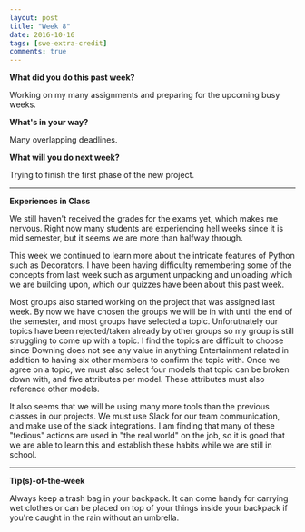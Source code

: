 ```yaml
---
layout: post
title: "Week 8"
date: 2016-10-16
tags: [swe-extra-credit]
comments: true
---
```


**What did you do this past week?**

Working on my many assignments and preparing for the upcoming busy weeks.

**What's in your way?**

Many overlapping deadlines.

**What will you do next week?**

Trying to finish the first phase of the new project.

---
**Experiences in Class**

We still haven't received the grades for the exams yet, which makes me nervous. Right now many students are experiencing hell weeks since it is mid semester, but it seems we are more than halfway through.

This week we continued to learn more about the intricate features of Python such as Decorators. I have been having difficulty remembering some of the concepts from last week such as argument unpacking and unloading which we are building upon, which our quizzes have been about this past week. 

Most groups also started working on the project that was assigned last week. By now we have chosen the groups we will be in with until the end of the semester, and most groups have selected a topic. Unforutnately our topics have been rejected/taken already by other groups so my group is still struggling to come up with a topic. I find the topics are difficult to choose since Downing does not see any value in anything Entertainment related in addition to having six other members to confirm the topic with. Once we agree on a topic, we must also select four models that topic can be broken down with, and five attributes per model. These attributes must also reference other models.

It also seems that we will be using many more tools than the previous classes in our projects. We must use Slack for our team communication, and make use of the slack integrations. I am finding that many of these "tedious" actions are used in "the real world" on the job, so it is good that we are able to learn this and establish these habits while we are still in school.

---
**Tip(s)-of-the-week**

Always keep a trash bag in your backpack. It can come handy for carrying wet clothes or can be placed on top of your things inside your backpack if you're caught in the rain without an umbrella.